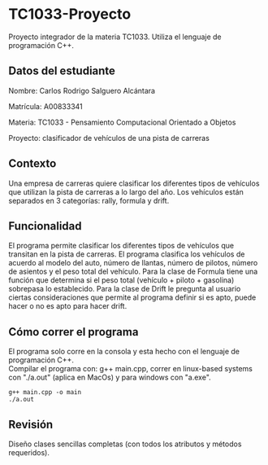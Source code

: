 # TC1033-Proyecto
Proyecto integrador de la materia TC1033. 
  Utiliza el lenguaje de programación C++.

## Datos del estudiante
Nombre: Carlos Rodrigo Salguero Alcántara
  
  Matrícula: A00833341
  
  Materia: TC1033 - Pensamiento Computacional Orientado a Objetos
  
  Proyecto: clasificador de vehículos de una pista de carreras

## Contexto
Una empresa de carreras quiere clasificar los diferentes tipos de vehículos que utilizan la pista de carreras a lo largo del año. Los vehículos están separados en 3 categorías: rally, formula y drift. 

## Funcionalidad
El programa permite clasificar los diferentes tipos de vehículos que transitan en la pista de carreras. El programa clasifica los vehículos de acuerdo al modelo del auto, número de llantas, número de pilotos, número de asientos y el peso total del vehículo. Para la clase de Formula tiene una función que determina si el peso total (vehículo + piloto + gasolina) sobrepasa lo establecido. Para la clase de Drift le pregunta al usuario ciertas consideraciones que permite al programa definir si es apto, puede hacer o no es apto para hacer drift.

## Cómo correr el programa
El programa solo corre en la consola y esta hecho con el lenguaje de programación C++.   
  Compilar el programa con: g++ main.cpp, correr en linux-based systems con "./a.out" (aplica en MacOs) y para windows con "a.exe". 
``` 
g++ main.cpp -o main
./a.out
```

## Revisión
Diseño clases sencillas completas (con todos los atributos y métodos requeridos).
